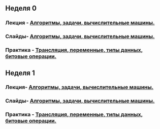 ## Неделя 0
### Лекция - [Алгоритмы, задачи, вычислительные машины.](0_intro/lection/0_0_plan.md)

### Слайды- [Алгоритмы, задачи, вычислительные машины.](0_intro/lection/slides/0_introduction.pdf)

### Практика - [Трансляция, переменные, типы данных, битовые операции.](0_intro/practice/practice.md)

## Неделя 1
### Лекция- [Алгоритмы, задачи, вычислительные машины.](1_arrays_complexity_testing/lection/1_0_plan.md)

### Слайды- [Алгоритмы, задачи, вычислительные машины.](1_arrays_complexity_testing/lection/slides/1_arrays_complexity_testing.pdf)

### Практика - [Трансляция, переменные, типы данных, битовые операции.](1_arrays_complexity_testing/practice/practice.md)
